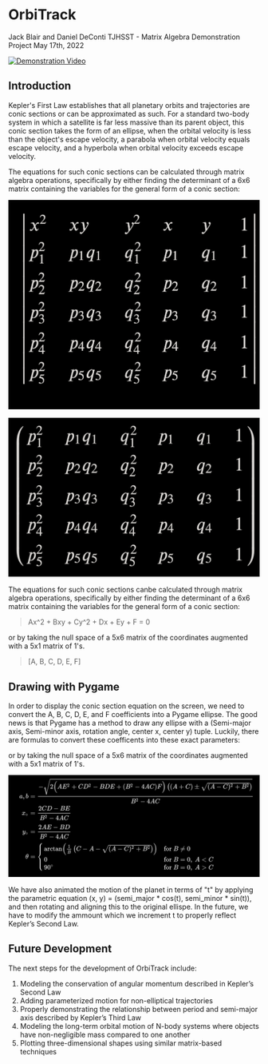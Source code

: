 # OrbiTrack
Jack Blair and Daniel DeConti
TJHSST - Matrix Algebra Demonstration Project
May 17th, 2022

[![Demonstration Video](https://img.youtube.com/vi/YtpQ5hsUgMY/0.jpg)](https://www.youtube.com/watch?v=YtpQ5hsUgMY)

## Introduction
Kepler's First Law establishes that all planetary orbits and trajectories are conic sections or can be approximated as such. For a standard two-body system in which a satellite is far less massive than its parent object, this conic section takes the form of an ellipse, when the orbital velocity is less than the object's escape velocity, a parabola when orbital velocity equals escape velocity, and a hyperbola when orbital velocity exceeds escape velocity.

The equations for such conic sections can be calculated through matrix algebra operations, specifically by either finding the determinant of a 6x6 matrix containing the variables for the general form of a conic section:

![](./res/determinant.png)

![](./res/null_space.png)

The equations for such conic sections canbe calculated through matrix algebra operations, specifically by either finding the determinant of a 6x6 matrix containing the variables for the general form of a conic section:

> Ax^2 + Bxy + Cy^2 + Dx + Ey + F = 0

or by taking the null space of a 5x6 matrix of the coordinates augmented with a 5x1 matrix of 1's.

> [A, B, C, D, E, F]


## Drawing with Pygame
In order to display the conic section equation on the screen, we need to convert the A, B, C, D, E, and F coefficients into a Pygame ellipse. The good news is that Pygame has a method to draw any ellipse with a (Semi-major axis, Semi-minor axis, rotation angle, center x, center y) tuple. Luckily, there are formulas to convert these coefficents into these exact parameters:


or by taking the null space of a 5x6 matrix of the coordinates augmented with a 5x1 matrix of 1's. 

![](./res/plotting.png)

We have also animated the motion of the planet in terms of "t" by applying the parametric equation (x, y) = (semi_major * cos(t), semi_minor * sin(t)), and then rotating and aligning this to the original ellispe. In the future, we have to modify the ammount which we increment t to properly reflect Kepler’s Second Law. 


## Future Development
The next steps for the development of OrbiTrack include:
1. Modeling the conservation of angular momentum described in Kepler’s Second Law
2. Adding parameterized motion for non-elliptical trajectories 
3. Properly demonstrating the relationship between period and semi-major axis described by Kepler’s Third Law 
4. Modeling the long-term orbital motion of N-body systems where objects have non-negligible mass compared to one another 
5. Plotting three-dimensional shapes using similar matrix-based techniques

